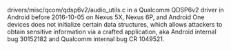 drivers/misc/qcom/qdsp6v2/audio_utils.c in a Qualcomm QDSP6v2 driver in Android before 2016-10-05 on Nexus 5X, Nexus 6P, and Android One devices does not initialize certain data structures, which allows attackers to obtain sensitive information via a crafted application, aka Android internal bug 30152182 and Qualcomm internal bug CR 1049521.
